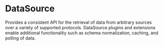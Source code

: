 DataSource
==========

Provides a consistent API for the retrieval of data from arbitrary sources over a variety of supported protocols. DataSource plugins and extensions enable additional functionality such as schema normalization, caching, and polling of data.

